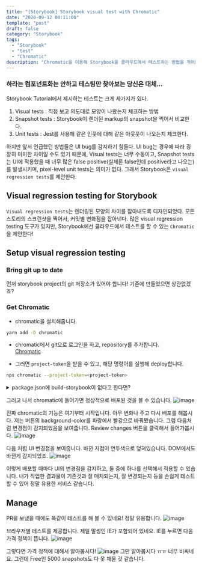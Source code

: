 ```yaml
---
title: "[Storybook] Storybook visual test with Chromatic"
date: "2020-09-12 00:11:00"
template: "post"
draft: false
category: "Storybook"
tags:
  - "Storybook"
  - "test"
  - "Chromatic"
description: "Chromatic을 이용해 Storybook을 클라우드에서 테스트하는 방법을 적어보았습니다."
---
```


### 하라는 컴포넌트화는 안하고 테스팅만 찾아보는 당신은 대체...

Storybook Tutorial에서 제시하는 테스트는 크게 세가지가 있다.
1. Visual tests : 직접 보고 의도대로 모양이 나왔는지 체크하는 방법
2. Snapshot tests : Storybook이 렌더된 markup의 snapshot을 찍어서 비교한다.
3. Unit tests : Jest를 사용해 같은 인풋에 대해 같은 아웃풋이 나오는지 체크한다.
 
 하지만 앞서 언급했던 방법들은 UI bug를 감지하기 힘들다. UI bug는 경우에 따라 굉장히 미미한 차이일 수도 있기 때문에, Visual tests는 너무 수동이고, Snapshot tests는 UI에 적용했을 때 너무 많은 false positive(실제론 false인데 positive라고 나오는)를 발생시키며, pixel-level unit tests는 의미가 없다. 그래서 Storybook은 `visual regression tests`를 제안한다.

## Visual regression testing for Storybook
`Visual regression tests`는 렌더링된 모양의 차이를 잡아내도록 디자인되었다. 모든 스토리의 스크린샷을 찍어서, 커밋별 변화점을 잡아낸다. 많은 visual regression testing 도구가 있지만, Storybook에선 클라우드에서 테스트를 할 수 있는 `Chromatic`을 제안한다!

## Setup visual regression testing

### Bring git up to date
먼저 storybook project의 git 저장소가 있어야 합니다! 기존에 만들었으면 상관없겠죠?

### Get Chromatic

- chromatic을 설치해줍니다.
```bash
yarn add -D chromatic
```

- chromatic에서 git으로 로그인을 하고, repository를 추가합니다.  
[Chromatic](https://www.chromatic.com/start?invite-token=dnjk1zik&utm_source=https://learnstorybook.com&utm_medium=tutorial&utm_campaign=learnstorybook)

- 그러면 `project-token`을 받을 수 있고, 해당 명령어를 실행해 deploy합니다.
```bash
npx chromatic --project-token=<project-token>
```

<details>
<summary>package.json에 build-storybook이 없다고 한다면?</summary>

```json
"scripts": {
	"build-storybook": "build-storybook"
},
```
</details>

그러고 나서 chromatic에 들어가면 정상적으로 배포된 것을 볼 수 있습니다.
![image](https://user-images.githubusercontent.com/32301380/92944506-03d4cd80-f48f-11ea-8b6b-9a6ea1befa5b.png)

진짜 chromatic의 기능은 여기부터 시작입니다. 아무 변화나 주고 다시 배포를 해봅시다. 저는 버튼의 background-color를 파랑에서 빨강으로 바꿔봤습니다.
그럼 다음처럼 변경점이 감지되었음을 보여줍니다. Review changes 버튼을 클릭해서 들어가봅시다.
![image](https://user-images.githubusercontent.com/32301380/92947467-ff121880-f492-11ea-9062-499e544c7400.png)

다음 처럼 UI 변경점을 보여줍니다. 바뀐 지점이 연두색으로 덮혀있습니다. DOM에서도 바뀐게 감지되었죠.
![image](https://user-images.githubusercontent.com/32301380/92947491-0afdda80-f493-11ea-8b97-186ef3ddd49a.png)

이렇게 배포할 때마다 UI의 변경점을 감지하고, 둘 중에 하나를 선택해서 적용할 수 있습니다. 내가 작업한 결과물이 기존것과 잘 매치되는지, 잘 변경되는지 등을 손쉽게 테스트할 수 있어 정말 유용한 서비스 같습니다.

## Manage
PR을 보냈을 때에도 똑같이 테스트를 해 볼 수 있네요! 정말 유용합니다.
![image](https://user-images.githubusercontent.com/32301380/92945175-e0f6e900-f48f-11ea-998c-0c75244dc55a.png)

브라우저별 테스트를 제공합니다. 제일 말썽인 IE가 포함되어 있네요. IE를 누르면 다음 가격 정책이 뜹니다.
![image](https://user-images.githubusercontent.com/32301380/92944752-5910df00-f48f-11ea-966b-49d3bec1e4b4.png)

그렇다면 가격 정책에 대해서 알아봅시다!
![image](https://user-images.githubusercontent.com/32301380/92944786-65953780-f48f-11ea-81bb-6642f8f3a1eb.png)
그만 알아봅시다 ㅠㅠ 너무 비싸네요. 그런데 Free인 5000 snapshots도 다 못 채울 것 같습니다.
